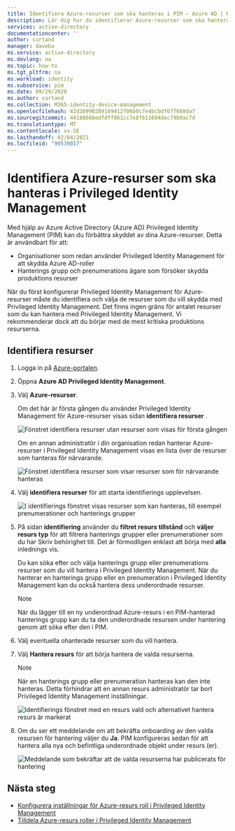 ```yaml
---
title: Identifiera Azure-resurser som ska hanteras i PIM – Azure AD | Microsoft Docs
description: Lär dig hur du identifierar Azure-resurser som ska hanteras i Azure AD Privileged Identity Management (PIM).
services: active-directory
documentationcenter: ''
author: curtand
manager: daveba
ms.service: active-directory
ms.devlang: na
ms.topic: how-to
ms.tgt_pltfrm: na
ms.workload: identity
ms.subservice: pim
ms.date: 09/29/2020
ms.author: curtand
ms.collection: M365-identity-device-management
ms.openlocfilehash: 42d38990289169412f06b0c7e4bcbdf67f688da7
ms.sourcegitcommit: 44188608edfdff861cc7e8f611694dec79b9ac7d
ms.translationtype: MT
ms.contentlocale: sv-SE
ms.lasthandoff: 02/04/2021
ms.locfileid: "99539017"
---
```

# <a name="discover-azure-resources-to-manage-in-privileged-identity-management"></a>Identifiera Azure-resurser som ska hanteras i Privileged Identity Management

Med hjälp av Azure Active Directory (Azure AD) Privileged Identity Management (PIM) kan du förbättra skyddet av dina Azure-resurser. Detta är användbart för att:

- Organisationer som redan använder Privileged Identity Management för att skydda Azure AD-roller
- Hanterings grupp och prenumerations ägare som försöker skydda produktions resurser

När du först konfigurerar Privileged Identity Management för Azure-resurser måste du identifiera och välja de resurser som du vill skydda med Privileged Identity Management. Det finns ingen gräns för antalet resurser som du kan hantera med Privileged Identity Management. Vi rekommenderar dock att du börjar med de mest kritiska produktions resurserna.

## <a name="discover-resources"></a>Identifiera resurser

1. Logga in på [Azure-portalen](https://portal.azure.com/).

1. Öppna **Azure AD Privileged Identity Management**.

1. Välj **Azure-resurser**.

    Om det här är första gången du använder Privileged Identity Management för Azure-resurser visas sidan **identifiera resurser** .

    ![Fönstret identifiera resurser utan resurser som visas för första gången](./media/pim-resource-roles-discover-resources/discover-resources-first-run.png)

    Om en annan administratör i din organisation redan hanterar Azure-resurser i Privileged Identity Management visas en lista över de resurser som hanteras för närvarande.

    ![Fönstret identifiera resurser som visar resurser som för närvarande hanteras](./media/pim-resource-roles-discover-resources/discover-resources.png)

1. Välj **identifiera resurser** för att starta identifierings upplevelsen.

    ![I identifierings fönstret visas resurser som kan hanteras, till exempel prenumerationer och hanterings grupper](./media/pim-resource-roles-discover-resources/discovery-pane.png)

1. På sidan **identifiering** använder du **filtret resurs tillstånd** och **väljer resurs typ** för att filtrera hanterings grupper eller prenumerationer som du har Skriv behörighet till. Det är förmodligen enklast att börja med **alla** inlednings vis.

   Du kan söka efter och välja hanterings grupp eller prenumerations resurser som du vill hantera i Privileged Identity Management. När du hanterar en hanterings grupp eller en prenumeration i Privileged Identity Management kan du också hantera dess underordnade resurser.

   > [!Note]
   > När du lägger till en ny underordnad Azure-resurs i en PIM-hanterad hanterings grupp kan du ta den underordnade resursen under hantering genom att söka efter den i PIM.

1. Välj eventuella ohanterade resurser som du vill hantera.

1. Välj **Hantera resurs** för att börja hantera de valda resurserna.

    > [!NOTE]
    > När en hanterings grupp eller prenumeration hanteras kan den inte hanteras. Detta förhindrar att en annan resurs administratör tar bort Privileged Identity Management inställningar.

    ![Identifierings fönstret med en resurs vald och alternativet hantera resurs är markerat](./media/pim-resource-roles-discover-resources/discovery-manage-resource.png)

1. Om du ser ett meddelande om att bekräfta onboarding av den valda resursen för hantering väljer du **Ja**. PIM konfigureras sedan för att hantera alla nya och befintliga underordnade objekt under resurs (er).

    ![Meddelande som bekräftar att de valda resurserna har publicerats för hantering](./media/pim-resource-roles-discover-resources/discovery-manage-resource-message.png)

## <a name="next-steps"></a>Nästa steg

- [Konfigurera inställningar för Azure-resurs roll i Privileged Identity Management](pim-resource-roles-configure-role-settings.md)
- [Tilldela Azure-resurs roller i Privileged Identity Management](pim-resource-roles-assign-roles.md)

